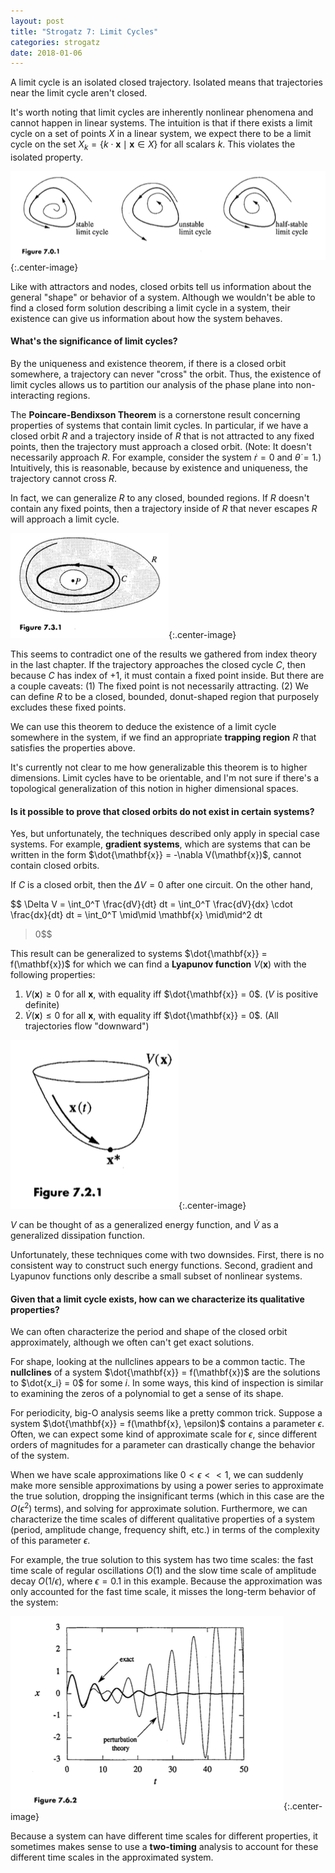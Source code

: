 ```yaml
---
layout: post
title: "Strogatz 7: Limit Cycles"
categories: strogatz
date: 2018-01-06
---
```


A limit cycle is an isolated closed trajectory. Isolated means that trajectories near the limit cycle aren't closed. 

It's worth noting that limit cycles are inherently nonlinear phenomena and cannot happen in linear systems. The intuition is that if there exists a limit cycle on a set of points $X$ in a linear system, we expect there to be a limit cycle on the set $X_k = \{k\cdot\mathbf{x} \mid \mathbf{x}\in X\}$ for all scalars $k$. This violates the isolated property.

![Limit Cycles](/assets/strogatz7_limitcycles.png){:.center-image}

Like with attractors and nodes, closed orbits tell us information about the general "shape" or behavior of a system. Although we wouldn't be able to find a closed form solution describing a limit cycle in a system, their existence can give us information about how the system behaves. 

#### **What's the significance of limit cycles?**

By the uniqueness and existence theorem, if there is a closed orbit somewhere, a trajectory can never "cross" the orbit. Thus, the existence of limit cycles allows us to partition our analysis of the phase plane into non-interacting regions.

The **Poincare-Bendixson Theorem** is a cornerstone result concerning properties of systems that contain limit cycles. In particular, if we have a closed orbit $R$ and a trajectory inside of $R$ that is not attracted to any fixed points, then the trajectory must approach a closed orbit. (Note: It doesn't necessarily approach $R$. For example, consider the system $\dot{r} = 0$ and $\dot{\theta} = 1$.) Intuitively, this is reasonable, because by existence and uniqueness, the trajectory cannot cross $R$.

In fact, we can generalize $R$ to any closed, bounded regions. If $R$ doesn't contain any fixed points, then a trajectory inside of $R$ that never escapes $R$ will approach a limit cycle. 

![Poincare-Bendixson](/assets/strogatz7_poincare.png){:.center-image}

This seems to contradict one of the results we gathered from index theory in the last chapter. If the trajectory approaches the closed cycle $C$, then because $C$ has index of $+1$, it must contain a fixed point inside. But there are a couple caveats: (1) The fixed point is not necessarily attracting. (2) We can define $R$ to be a closed, bounded, donut-shaped region that purposely excludes these fixed points.

We can use this theorem to deduce the existence of a limit cycle somewhere in the system, if we find an appropriate **trapping region** $R$ that satisfies the properties above.

It's currently not clear to me how generalizable this theorem is to higher dimensions. Limit cycles have to be orientable, and I'm not sure if there's a topological generalization of this notion in higher dimensional spaces.

#### **Is it possible to prove that closed orbits do not exist in certain systems?**

Yes, but unfortunately, the techniques described only apply in special case systems. For example, **gradient systems**, which are systems that can be written in the form $\dot{\mathbf{x}} = -\nabla V(\mathbf{x})$, cannot contain closed orbits. 

If $C$ is a closed orbit, then the $\Delta V = 0$ after one circuit. On the other hand,

$$ \Delta V = \int_0^T \frac{dV}{dt} dt
 = \int_0^T \frac{dV}{dx} \cdot \frac{dx}{dt} dt 
 = \int_0^T \mid\mid \mathbf{x} \mid\mid^2 dt 
 > 0$$

This result can be generalized to systems $\dot{\mathbf{x}} = f(\mathbf{x})$ for which we can find a **Lyapunov function** $V(\mathbf{x})$ with the following properties: 

1. $V(\mathbf{x}) \ge 0$ for all $\mathbf{x}$, with equality iff $\dot{\mathbf{x}} = 0$. ($V$ is positive definite)
2. $\dot{V}(\mathbf{x}) \le 0$ for all $\mathbf{x}$, with equality iff $\dot{\mathbf{x}} = 0$. (All trajectories flow "downward")

![Lyapunov](/assets/strogatz7_lyapunov.png){:.center-image}

$V$ can be thought of as a generalized energy function, and $\dot{V}$ as a generalized dissipation function.

Unfortunately, these techniques come with two downsides. First, there is no consistent way to construct such energy functions. Second, gradient and Lyapunov functions only describe a small subset of nonlinear systems.

#### **Given that a limit cycle exists, how can we characterize its qualitative properties?**

We can often characterize the period and shape of the closed orbit approximately, although we often can't get exact solutions. 

For shape, looking at the nullclines appears to be a common tactic. The **nullclines** of a system $\dot{\mathbf{x}} = f(\mathbf{x})$ are the solutions to $\dot{x_i} = 0$ for some $i$. In some ways, this kind of inspection is similar to examining the zeros of a polynomial to get a sense of its shape.

For periodicity, big-O analysis seems like a pretty common trick. Suppose a system $\dot{\mathbf{x}} = f(\mathbf{x}, \epsilon)$ contains a parameter $\epsilon$. Often, we can expect some kind of approximate scale for $\epsilon$, since different orders of magnitudes for a parameter can drastically change the behavior of the system. 

When we have scale approximations like $0< \epsilon < < 1$, we can suddenly make more sensible approximations by using a power series to approximate the true solution, dropping the insignificant terms (which in this case are the $O(\epsilon^2)$ terms), and solving for approximate solution. Furthermore, we can characterize the time scales of different qualitative properties of a system (period, amplitude change, frequency shift, etc.) in terms of the complexity of this parameter $\epsilon$. 

For example, the true solution to this system has two time scales: the fast time scale of regular oscillations $O(1)$ and the slow time scale of amplitude decay $O(1/\epsilon)$, where $\epsilon = 0.1$ in this example. Because the approximation was only accounted for the fast time scale, it misses the long-term behavior of the system:

![Two time](/assets/strogatz7_twotime.png){:.center-image}

Because a system can have different time scales for different properties, it sometimes makes sense to use a **two-timing** analysis to account for these different time scales in the approximated system.


